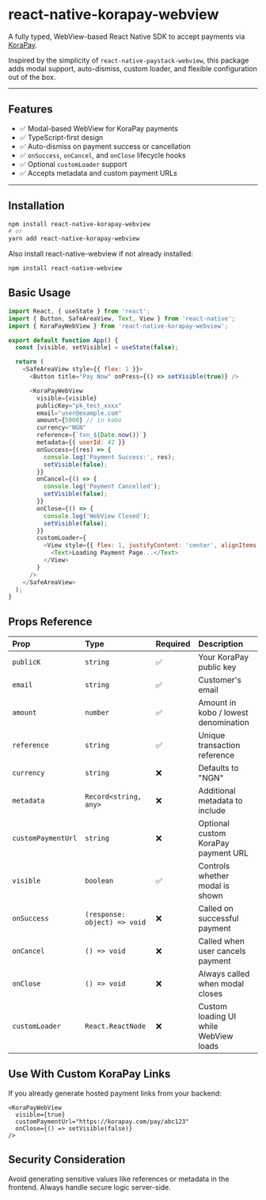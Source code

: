 # react-native-korapay-webview

A fully typed, WebView-based React Native SDK to accept payments via [KoraPay](https://korapay.com).

Inspired by the simplicity of `react-native-paystack-webview`, this package adds modal support, auto-dismiss, custom loader, and flexible configuration out of the box.

---

## Features

- ✅ Modal-based WebView for KoraPay payments
- ✅ TypeScript-first design
- ✅ Auto-dismiss on payment success or cancellation
- ✅ `onSuccess`, `onCancel`, and `onClose` lifecycle hooks
- ✅ Optional `customLoader` support
- ✅ Accepts metadata and custom payment URLs

---

## Installation

```bash
npm install react-native-korapay-webview
# or
yarn add react-native-korapay-webview
```
Also install react-native-webview if not already installed:

```bash
npm install react-native-webview
```

## Basic Usage 
```javascript
import React, { useState } from 'react';
import { Button, SafeAreaView, Text, View } from 'react-native';
import { KoraPayWebView } from 'react-native-korapay-webview';

export default function App() {
  const [visible, setVisible] = useState(false);

  return (
    <SafeAreaView style={{ flex: 1 }}>
      <Button title="Pay Now" onPress={() => setVisible(true)} />

      <KoraPayWebView
        visible={visible}
        publicKey="pk_test_xxxx"
        email="user@example.com"
        amount={5000} // in kobo
        currency="NGN"
        reference={`txn_${Date.now()}`}
        metadata={{ userId: 42 }}
        onSuccess={(res) => {
          console.log('Payment Success:', res);
          setVisible(false);
        }}
        onCancel={() => {
          console.log('Payment Cancelled');
          setVisible(false);
        }}
        onClose={() => {
          console.log('WebView Closed');
          setVisible(false);
        }}
        customLoader={
          <View style={{ flex: 1, justifyContent: 'center', alignItems: 'center' }}>
            <Text>Loading Payment Page...</Text>
          </View>
        }
      />
    </SafeAreaView>
  );
}
```

## Props Reference

| Prop           | Type                       | Required | Description                                    |
| :------------- | :------------------------- | :------- | :--------------------------------------------- |
| `publicK`      | `string`                   | ✅       | Your KoraPay public key                        |
| `email`        | `string`                   | ✅       | Customer's email                               |
| `amount`       | `number`                   | ✅       | Amount in kobo / lowest denomination           |
| `reference`    | `string`                   | ✅       | Unique transaction reference                   |
| `currency`     | `string`                   | ❌       | Defaults to "NGN"                              |
| `metadata`     | `Record<string, any>`      | ❌       | Additional metadata to include                 |
| `customPaymentUrl` | `string`               | ❌       | Optional custom KoraPay payment URL            |
| `visible`      | `boolean`                  | ✅       | Controls whether modal is shown                |
| `onSuccess`    | `(response: object) => void` | ❌       | Called on successful payment                   |
| `onCancel`     | `() => void`               | ❌       | Called when user cancels payment               |
| `onClose`      | `() => void`               | ❌       | Always called when modal closes                |
| `customLoader` | `React.ReactNode`          | ❌       | Custom loading UI while WebView loads          |


## Use With Custom KoraPay Links
If you already generate hosted payment links from your backend:

```tsx
<KoraPayWebView
  visible={true}
  customPaymentUrl="https://korapay.com/pay/abc123"
  onClose={() => setVisible(false)}
/>
```

## Security Consideration
Avoid generating sensitive values like references or metadata in the frontend. Always handle secure logic server-side.

